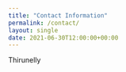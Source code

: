 ```yaml
---
title: "Contact Information"
permalink: /contact/
layout: single
date: 2021-06-30T12:00:00+00:00
---
```


Thirunelly